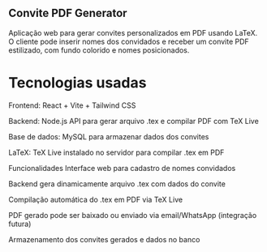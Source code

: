 ## Convite PDF Generator
Aplicação web para gerar convites personalizados em PDF usando LaTeX. O cliente pode inserir nomes dos convidados e receber um convite PDF estilizado, com fundo colorido e nomes posicionados.

# Tecnologias usadas
Frontend: React + Vite + Tailwind CSS 

Backend: Node.js API para gerar arquivo .tex e compilar PDF com TeX Live

Base de dados: MySQL  para armazenar dados dos convites

LaTeX: TeX Live instalado no servidor para compilar .tex em PDF

Funcionalidades
Interface web para cadastro de nomes convidados

Backend gera dinamicamente arquivo .tex com dados do convite

Compilação automática do .tex em PDF via TeX Live

PDF gerado pode ser baixado ou enviado via email/WhatsApp (integração futura)

Armazenamento dos convites gerados e dados no banco
